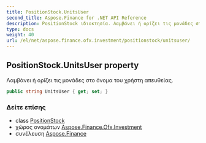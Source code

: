 ```yaml
---
title: PositionStock.UnitsUser
second_title: Aspose.Finance for .NET API Reference
description: PositionStock ιδιοκτησία. Λαμβάνει ή ορίζει τις μονάδες στο όνομα του χρήστη απευθείας.
type: docs
weight: 40
url: /el/net/aspose.finance.ofx.investment/positionstock/unitsuser/
---
```

## PositionStock.UnitsUser property

Λαμβάνει ή ορίζει τις μονάδες στο όνομα του χρήστη απευθείας.

```csharp
public string UnitsUser { get; set; }
```

### Δείτε επίσης

* class [PositionStock](../)
* χώρος ονομάτων [Aspose.Finance.Ofx.Investment](../../positionstock/)
* συνέλευση [Aspose.Finance](../../../)


